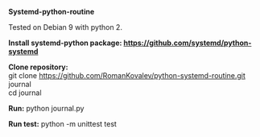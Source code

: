 **Systemd-python-routine**    

Tested on Debian 9 with python 2.

**Install systemd-python package: https://github.com/systemd/python-systemd**

**Clone repository:**   
git clone https://github.com/RomanKovalev/python-systemd-routine.git journal  
cd journal



**Run:**
python journal.py

**Run test:**
python -m unittest test